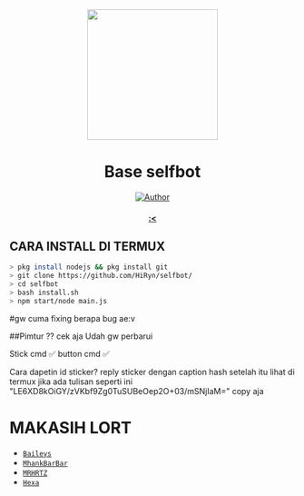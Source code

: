 <div align="center">
<img src="https://raw.githubusercontent.com/HiRyn/z/main/Gans/images (15).jpeg" width="230" height="230"/>
  
# Base selfbot

>
>
>
</div>
<p align="center">
  <a href="https://github.com/HiRyn"><img title="Author" src="https://img.shields.io/badge/Author-HiRyn-red.svg?style=for-the-badge&logo=github" /></a>
  <h4 align="center">
  <a href="https://wa.me/6285240750713">:< </a>
</h4>
</p>

## CARA INSTALL DI TERMUX
```bash
> pkg install nodejs && pkg install git
> git clone https://github.com/HiRyn/selfbot/
> cd selfbot
> bash install.sh
> npm start/node main.js
```
#gw cuma fixing berapa bug ae:v

##Pimtur ?? cek aja Udah gw perbarui

Stick cmd ✅
button cmd ✅

Cara dapetin id sticker?
reply sticker dengan caption hash
setelah itu lihat di termux jika ada tulisan 
seperti ini
"LE6XD8kOiGY/zVKbf9Zg0TuSUBeOep2O+03/mSNjIaM="
copy aja

  # MAKASIH LORT
* [`Baileys`](https://github.com/adiwajshing/Baileys)
* [`MhankBarBar`](https://github.com/MhankBarBar)
* [`MRHRTZ`](https://github.com/MRHRTZ)
* [`Hexa`](https://github.com/Hexagonz)
  
